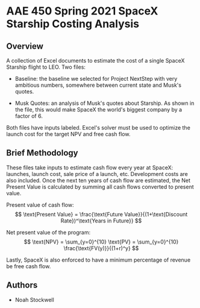 # AAE 450 Spring 2021 SpaceX Starship Costing Analysis

## Overview

A collection of Excel documents to estimate the cost of a single SpaceX Starship flight to LEO. Two files:

- Baseline: the baseline we selected for Project NextStep with very ambitious numbers, somewhere between current state and Musk's quotes.

- Musk Quotes: an analysis of Musk's quotes about Starship. As shown in the file, this would make SpaceX the world's biggest company by a factor of 6.

Both files have inputs labeled. Excel's solver must be used to optimize the launch cost for the target NPV and free cash flow.

## Brief Methodology

These files take inputs to estimate cash flow every year at SpaceX: launches, launch cost, sale price of a launch, etc. Development costs are also included. Once the next ten years of cash flow are estimated, the Net Present Value is calculated by summing all cash flows converted to present value.

Present value of cash flow:
$$
\text{Present Value} = \frac{\text{Future Value}}{(1+\text{Discount Rate})^\text{Years in Future}}
$$

Net present value of the program:
$$
\text{NPV} = \sum_{y=0}^{10} \text{PV} = \sum_{y=0}^{10} \frac{\text{FV(y)}}{(1+r)^y}
$$

Lastly, SpaceX is also enforced to have a minimum percentage of revenue be free cash flow.

## Authors

- Noah Stockwell
